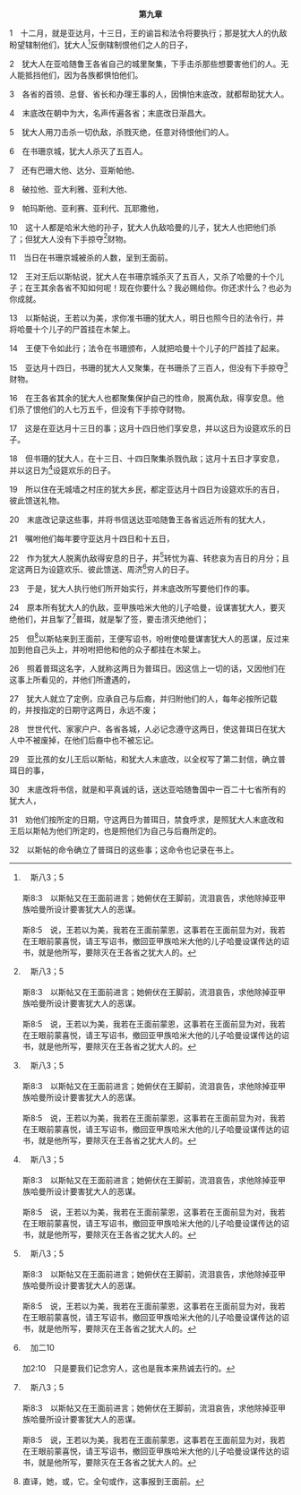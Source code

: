 <p style="text-align:center;font-weight:bold;">第九章</p>

1　十二月，就是亚达月，十三日，王的谕旨和法令将要执行；那是犹大人的仇敌盼望辖制他们，犹大人[^a]反倒辖制恨他们之人的日子，

[^a]:　斯八3；5<br><br>斯8:3　以斯帖又在王面前进言；她俯伏在王脚前，流泪哀告，求他除掉亚甲族哈曼所设计要害犹大人的恶谋。<br><br>斯8:5　说，王若以为美，我若在王面前蒙恩，这事若在王面前显为对，我若在王眼前蒙喜悦，请王写诏书，撤回亚甲族哈米大他的儿子哈曼设谋传达的诏书，就是他所写，要除灭在王各省之犹大人的。

2　犹大人在亚哈随鲁王各省自己的城里聚集，下手击杀那些想要害他们的人。无人能抵挡他们，因为各族都惧怕他们。

3　各省的首领、总督、省长和办理王事的人，因惧怕末底改，就都帮助犹大人。

4　末底改在朝中为大，名声传遍各省；末底改日渐昌大。

5　犹大人用刀击杀一切仇敌，杀戮灭绝，任意对待恨他们的人。

6　在书珊京城，犹大人杀灭了五百人。

7　还有巴珊大他、达分、亚斯帕他、

8　破拉他、亚大利雅、亚利大他、

9　帕玛斯他、亚利赛、亚利代、瓦耶撒他，

10　这十人都是哈米大他的孙子，犹大人仇敌哈曼的儿子，犹大人也把他们杀了；但犹大人没有下手掠夺[^a]财物。

[^a]:　斯九15～16；参斯八11<br><br>斯9:15　亚达月十四日，书珊的犹大人又聚集，在书珊杀了三百人，但没有下手掠夺财物。<br><br>斯9:16　在王各省其余的犹大人也都聚集保护自己的性命，脱离仇敌，得享安息。他们杀了恨他们的人七万五千，但没有下手掠夺财物。<br><br>斯8:11　诏书中，王准各城的犹大人聚集保护自己的性命，歼毁杀戮灭绝各族各省要攻击犹大人的一切仇敌，并他们的孩子和妇女，夺取他们的财物为掠物，

11　当日在书珊京城被杀的人数，呈到王面前。

12　王对王后以斯帖说，犹大人在书珊京城杀灭了五百人，又杀了哈曼的十个儿子；在王其余各省不知如何呢！现在你要什么？我必赐给你。你还求什么？也必为你成就。

13　以斯帖说，王若以为美，求你准书珊的犹大人，明日也照今日的法令行，并将哈曼十个儿子的尸首挂在木架上。

14　王便下令如此行；法令在书珊颁布，人就把哈曼十个儿子的尸首挂了起来。

15　亚达月十四日，书珊的犹大人又聚集，在书珊杀了三百人，但没有下手掠夺[^a]财物。

[^a]:　斯九10，16，参斯八11<br><br>斯 9:10　这十人都是哈米大他的孙子，犹大人仇敌哈曼的儿子，犹大人也把他们杀了；但犹大人没有下手掠夺财物。<br><br>斯9:16　在王各省其余的犹大人也都聚集保护自己的性命，脱离仇敌，得享安息。他们杀了恨他们的人七万五千，但没有下手掠夺财物。<br><br>斯8:11　诏书中，王准各城的犹大人聚集保护自己的性命，歼毁杀戮灭绝各族各省要攻击犹大人的一切仇敌，并他们的孩子和妇女，夺取他们的财物为掠物，

16　在王各省其余的犹大人也都聚集保护自己的性命，脱离仇敌，得享安息。他们杀了恨他们的人七万五千，但没有下手掠夺财物。

17　这是在亚达月十三日的事；这月十四日他们享安息，并以这日为设筵欢乐的日子。

18　但书珊的犹大人，在十三日、十四日聚集杀戮仇敌；这月十五日才享安息，并以这日为[^a]设筵欢乐的日子。

[^a]:　斯八17<br><br>斯8:17　王的谕旨和法令所到的各省各城，犹大人都欢喜快乐，设摆筵宴，以那日为吉日。那地的各族中，有许多人因惧怕犹大人，就入了犹大籍。

19　所以住在无城墙之村庄的犹大乡民，都定亚达月十四日为设筵欢乐的吉日，彼此馈送礼物。

20　末底改记录这些事，并将书信送达亚哈随鲁王各省远近所有的犹大人，

21　嘱咐他们每年要守亚达月十四日和十五日，

22　作为犹大人脱离仇敌得安息的日子，并[^a]转忧为喜、转悲哀为吉日的月分；且定这两日为设筵欢乐、彼此馈送、周济[^b]穷人的日子。

[^a]:　诗三十11<br><br>诗30:11　你已将我的哀哭变为跳舞；你已将我的麻衣解下，用喜乐给我束腰，

[^b]:　加二10<br><br>加2:10　只是要我们记念穷人，这也是我本来热诚去行的。

23　于是，犹大人执行他们所开始实行，并末底改所写要他们作的事。

24　原本所有犹大人的仇敌，亚甲族哈米大他的儿子哈曼，设谋害犹大人，要灭绝他们，并且掣了[^a]普珥，就是掣了签，要击溃灭绝他们；

[^a]:　斯三7<br><br>斯3:7　亚哈随鲁王十二年正月，就是尼散月，人在哈曼面前，按日子和月分掣普珥，就是掣签，择定了十二月，就是亚达月。

25　但[^1]以斯帖来到王面前，王便写诏书，吩咐使哈曼谋害犹大人的恶谋，反过来加到他自己头上，并吩咐把他和他的众子都挂在木架上。

[^1]:直译，她，或，它。全句或作，这事报到王面前。

26　照着普珥这名字，人就称这两日为普珥日。因这信上一切的话，又因他们在这事上所看见的，并他们所遭遇的，

27　犹大人就立了定例，应承自己与后裔，并归附他们的人，每年必按所记载的，并按指定的日期守这两日，永远不废；

28　世世代代、家家户户、各省各城，人必记念遵守这两日，使这普珥日在犹大人中不被废掉，在他们后裔中也不被忘记。

29　亚比孩的女儿王后以斯帖，和犹大人末底改，以全权写了第二封信，确立普珥日的事，

30　末底改将书信，就是和平真诚的话，送达亚哈随鲁国中一百二十七省所有的犹大人，

31　劝他们按所定的日期，守这两日为普珥日，禁食呼求，是照犹大人末底改和王后以斯帖为他们所定的，也是照他们为自己与后裔所定的。

32　以斯帖的命令确立了普珥日的这些事；这命令也记录在书上。
